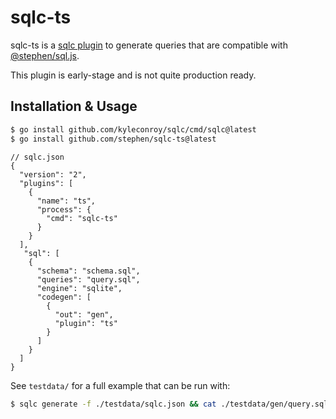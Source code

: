 # sqlc-ts

sqlc-ts is a [sqlc plugin](https://docs.sqlc.dev/en/stable/guides/plugins.html) to generate queries that are compatible with [@stephen/sql.js](https://github.com/stephen/sql.js).

This plugin is early-stage and is not quite production ready.

## Installation & Usage

```bash
$ go install github.com/kyleconroy/sqlc/cmd/sqlc@latest
$ go install github.com/stephen/sqlc-ts@latest
```

```json5
// sqlc.json
{
  "version": "2",
  "plugins": [
    {
      "name": "ts",
      "process": {
        "cmd": "sqlc-ts"
      }
    }
  ],
   "sql": [
    {
      "schema": "schema.sql",
      "queries": "query.sql",
      "engine": "sqlite",
      "codegen": [
        {
          "out": "gen",
          "plugin": "ts"
        }
      ]
    }
  ]
}
```

See `testdata/` for a full example that can be run with:
```bash
$ sqlc generate -f ./testdata/sqlc.json && cat ./testdata/gen/query.sql.ts | less
```
